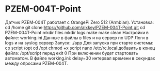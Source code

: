 # PZEM-004T-Point

Датчик PZEM-004T работает с OrangePi Zero 512 (Armbian).
Установка:
    cd /home
    git clone https://github.com/alxkey/PZEM-004T-Point.git
    cd PZEM-004T-Point
    mkdir files
    mkdir logs
    make
    make clean
Настройки в файле:
    working.ini
Данные в файлы в files и на сервер по UDP
Логи в logs и на syslog сервер
Запуск:
    ./app
Для запуска при старте системы:
    cp script /opt
    cd /opt
    chmod +x script
    nano /etc/rc.local
    добавить в конец файла: /opt/script
    перед exit 0 
При включении будет стартовать автоматом.
В файле working.ini:
    delay=30
интервал времени в секундах между опросами PZEM-004T.